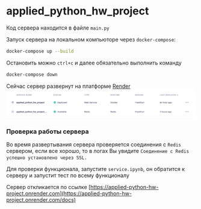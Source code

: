 # applied_python_hw_project
Код сервера находится в файле `main.py`

Запуск сервера на локальном компьюторе через `docker-compose`:
```bash
docker-compose up --build
```

Остановить можно `ctrl+c` и далее обязательно выполнить команду
```bash
docker-compose down
```
Сейчас сервер развернут на платформе [Render](URL "https://dashboard.render.com")
![img.png](img.png)
### Проверка работы сервера
Во время развертывания сервера проверяется соединения с `Redis` сервером, если все хорошо, то в логах Вы увидите `Соединение с Redis успешно установлено через SSL.`

Для проверки функционала, запустите `service.ipynb`, он обратится к серверу и запустит тест по всему функционалу

Сервер откликается по ссылке [https://applied-python-hw-project.onrender.com](https://applied-python-hw-project.onrender.com/docs)
